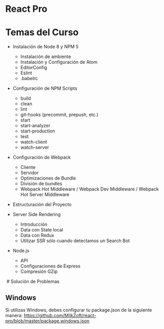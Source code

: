 # React Pro

# Temas del Curso

* Instalación de Node 8 y NPM 5
  * Instalación de ambiente
  *  Instalación y Configuración de Atom
  *  EditorConfig
  *  Eslint
  *  .babelrc
  
* Configuración de NPM Scripts
  *  build
  *  clean
  *  lint
  *  git-hooks (precommit, prepush, etc.)
  *  start
  *  start-analyzer
  *  start-production
  *  test
  *  watch-client
  *  watch-server

* Configuración de Webpack
  * Cliente
  * Servidor
  * Optimizaciones de Bundle
  * División de bundles
  * Webpack Hot Middleware / Webpack Dev Middleware / Webpack Hot Server Middleware

* Estructuración del Proyecto

* Server Side Rendering
  * Introducción
  * Data con State local
  * Data con Redux
  * Utilizar SSR sólo cuando detectamos un Search Bot

* Node.js
  * API
  * Configuraciones de Express
  * Compresión GZip
  
  # Solución de Problemas
  
  ## Windows
  
  Si utilizas Windows, debes configurar tu package.json de la siguiente manera: https://github.com/MilkZoft/react-pro/blob/master/package.windows.json
